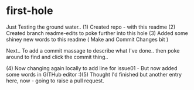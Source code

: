 # first-hole
Just Testing the ground water..
(1) Created repo - with this readme
(2) Created branch readme-edits to poke further into this hole
(3) Added some shiney new words to this readme ( Make and Commit Changes bit )

Next.. To add a commit massage to describe what I've done.. then poke around to find and click the commit thing..

 (4) Now changing again locally to add line for issue01 - But now added some words in GITHub editor :)(5) Thought I'd finished but another entry here, now - going to raise a pull request.

